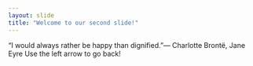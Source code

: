 ```yaml
---
layout: slide
title: "Welcome to our second slide!"
---
```

“I would always rather be happy than dignified.”― Charlotte Brontë, Jane Eyre
Use the left arrow to go back!
